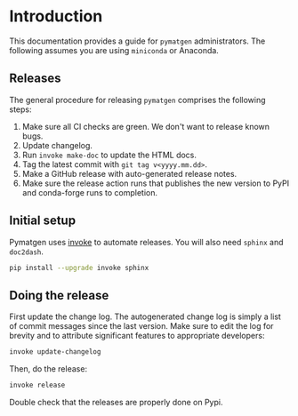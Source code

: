 # Introduction

This documentation provides a guide for `pymatgen` administrators. The following assumes you are using `miniconda`
or Anaconda.

## Releases

The general procedure for releasing `pymatgen` comprises the following steps:

1. Make sure all CI checks are green. We don't want to release known bugs.
2. Update changelog.
3. Run `invoke make-doc` to update the HTML docs.
4. Tag the latest commit with `git tag v<yyyy.mm.dd>`.
5. Make a GitHub release with auto-generated release notes.
6. Make sure the release action runs that publishes the new version to PyPI and conda-forge runs to completion.

## Initial setup

Pymatgen uses [invoke](http://pyinvoke.org) to automate releases.
You will also need `sphinx` and `doc2dash`.

```sh
pip install --upgrade invoke sphinx
```

## Doing the release

First update the change log. The autogenerated change log is simply a list of commit messages since the last version. Make sure to edit the log for brevity and to attribute significant features to appropriate developers:

```sh
invoke update-changelog
```

Then, do the release:

```sh
invoke release
```

Double check that the releases are properly done on Pypi.
